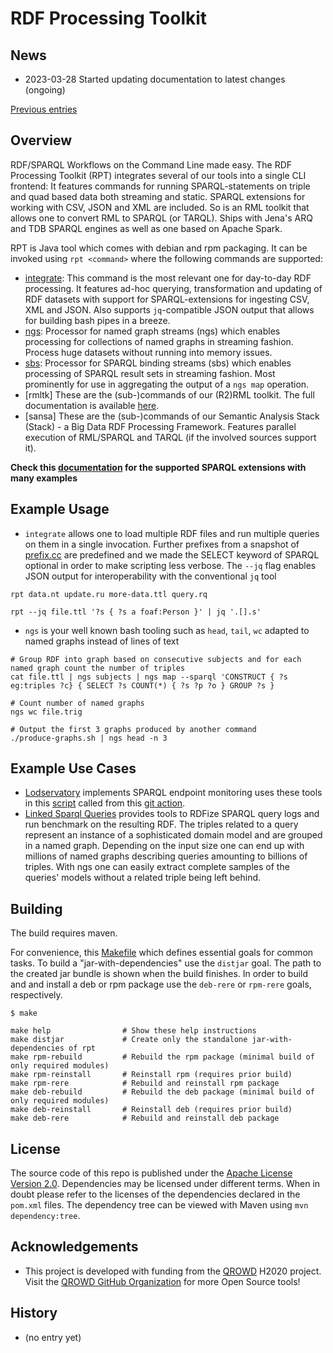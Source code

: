 # RDF Processing Toolkit

## News

* 2023-03-28 Started updating documentation to latest changes (ongoing)

[Previous entries](#History)


## Overview

RDF/SPARQL Workflows on the Command Line made easy. The RDF Processing Toolkit (RPT) integrates several of our tools into a single CLI frontend:
It features commands for running SPARQL-statements on triple and quad based data both streaming and static.
SPARQL extensions for working with CSV, JSON and XML are included. So is an RML toolkit that allows one to convert RML to SPARQL (or TARQL).
Ships with Jena's ARQ and TDB SPARQL engines as well as one based on Apache Spark.

RPT is Java tool which comes with debian and rpm packaging. It can be invoked using `rpt <command>` where the following commands are supported:

* [integrate](README-SI.md): This command is the most relevant one for day-to-day RDF processing. It features ad-hoc querying, transformation and updating of RDF datasets with support for SPARQL-extensions for ingesting CSV, XML and JSON. Also supports `jq`-compatible JSON output that allows for building bash pipes in a breeze.
* [ngs](README-NGS.md): Processor for named graph streams (ngs) which enables processing for collections of named graphs in streaming fashion. Process huge datasets without running into memory issues.
* [sbs](README-SBS.md): Processor for SPARQL binding streams (sbs) which enables processing of SPARQL result sets in streaming fashion. Most prominently for use in aggregating the output of a `ngs map` operation.
* [rmltk] These are the (sub-)commands of our (R2)RML toolkit. The full documentation is available [here](https://github.com/SmartDataAnalytics/r2rml-api-jena).
* [sansa] These are the (sub-)commands of our Semantic Analysis Stack (Stack) - a Big Data RDF Processing Framework. Features parallel execution of RML/SPARQL and TARQL (if the involved sources support it).


**Check this [documentation](doc) for the supported SPARQL extensions with many examples**

## Example Usage

* `integrate` allows one to load multiple RDF files and run multiple queries on them in a single invocation. Further prefixes from a snapshot of [prefix.cc](https://prefix.cc) are predefined and we made the SELECT keyword of SPARQL optional in order to make scripting less verbose. The `--jq` flag enables JSON output for interoperability with the conventional `jq` tool


```
rpt data.nt update.ru more-data.ttl query.rq

rpt --jq file.ttl '?s { ?s a foaf:Person }' | jq '.[].s'
```

* `ngs` is your well known bash tooling such as `head`, `tail`, `wc` adapted to named graphs instead of lines of text
```
# Group RDF into graph based on consecutive subjects and for each named graph count the number of triples
cat file.ttl | ngs subjects | ngs map --sparql 'CONSTRUCT { ?s eg:triples ?c} { SELECT ?s COUNT(*) { ?s ?p ?o } GROUP ?s }

# Count number of named graphs
ngs wc file.trig

# Output the first 3 graphs produced by another command
./produce-graphs.sh | ngs head -n 3
```

## Example Use Cases

* [Lodservatory](https://github.com/SmartDataAnalytics/lodservatory) implements SPARQL endpoint monitoring uses these tools in this [script](https://github.com/SmartDataAnalytics/lodservatory/blob/master/update-status.sh) called from this [git action](https://github.com/SmartDataAnalytics/lodservatory/blob/master/.github/workflows/main.yml).
* [Linked Sparql Queries](https://github.com/AKSW/LSQ) provides tools to RDFize SPARQL query logs and run benchmark on the resulting RDF. The triples related to a query represent an instance of a sophisticated domain model and are grouped in a named graph. Depending on the input size one can end up with millions of named graphs describing queries amounting to billions of triples. With ngs one can easily extract complete samples of the queries' models without a related triple being left behind.


## Building
The build requires maven.

For convenience, this [Makefile](Makefile) which defines essential goals for common tasks.
To build a "jar-with-dependencies" use the `distjar` goal. The path to the created jar bundle is shown when the build finishes.
In order to build and and install a deb or rpm package use the `deb-rere` or `rpm-rere` goals, respectively.

```
$ make

make help                # Show these help instructions
make distjar             # Create only the standalone jar-with-dependencies of rpt
make rpm-rebuild         # Rebuild the rpm package (minimal build of only required modules)
make rpm-reinstall       # Reinstall rpm (requires prior build)
make rpm-rere            # Rebuild and reinstall rpm package
make deb-rebuild         # Rebuild the deb package (minimal build of only required modules)
make deb-reinstall       # Reinstall deb (requires prior build)
make deb-rere            # Rebuild and reinstall deb package
```

## License
The source code of this repo is published under the [Apache License Version 2.0](LICENSE).
Dependencies may be licensed under different terms. When in doubt please refer to the licenses of the dependencies declared in the `pom.xml` files.
The dependency tree can be viewed with Maven using `mvn dependency:tree`.


## Acknowledgements

* This project is developed with funding from the [QROWD](http://qrowd-project.eu/) H2020 project. Visit the [QROWD GitHub Organization](https://github.com/Qrowd) for more Open Source tools!

## History

* (no entry yet)

